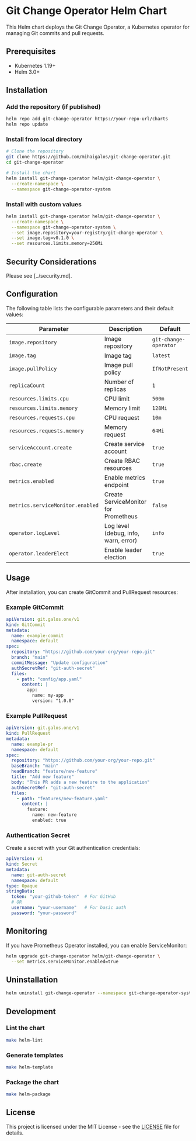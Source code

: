 # Git Change Operator Helm Chart

This Helm chart deploys the Git Change Operator, a Kubernetes operator for managing Git commits and pull requests.

## Prerequisites

- Kubernetes 1.19+
- Helm 3.0+

## Installation

### Add the repository (if published)

```bash
helm repo add git-change-operator https://your-repo-url/charts
helm repo update
```

### Install from local directory

```bash
# Clone the repository
git clone https://github.com/mihaigalos/git-change-operator.git
cd git-change-operator

# Install the chart
helm install git-change-operator helm/git-change-operator \
  --create-namespace \
  --namespace git-change-operator-system
```

### Install with custom values

```bash
helm install git-change-operator helm/git-change-operator \
  --create-namespace \
  --namespace git-change-operator-system \
  --set image.repository=your-registry/git-change-operator \
  --set image.tag=v0.1.0 \
  --set resources.limits.memory=256Mi
```

## Security Considerations

Please see [../security.md].


## Configuration

The following table lists the configurable parameters and their default values:

| Parameter | Description | Default |
|-----------|-------------|---------|
| `image.repository` | Image repository | `git-change-operator` |
| `image.tag` | Image tag | `latest` |
| `image.pullPolicy` | Image pull policy | `IfNotPresent` |
| `replicaCount` | Number of replicas | `1` |
| `resources.limits.cpu` | CPU limit | `500m` |
| `resources.limits.memory` | Memory limit | `128Mi` |
| `resources.requests.cpu` | CPU request | `10m` |
| `resources.requests.memory` | Memory request | `64Mi` |
| `serviceAccount.create` | Create service account | `true` |
| `rbac.create` | Create RBAC resources | `true` |
| `metrics.enabled` | Enable metrics endpoint | `true` |
| `metrics.serviceMonitor.enabled` | Create ServiceMonitor for Prometheus | `false` |
| `operator.logLevel` | Log level (debug, info, warn, error) | `info` |
| `operator.leaderElect` | Enable leader election | `true` |

## Usage

After installation, you can create GitCommit and PullRequest resources:

### Example GitCommit

```yaml
apiVersion: git.galos.one/v1
kind: GitCommit
metadata:
  name: example-commit
  namespace: default
spec:
  repository: "https://github.com/your-org/your-repo.git"
  branch: "main"
  commitMessage: "Update configuration"
  authSecretRef: "git-auth-secret"
  files:
    - path: "config/app.yaml"
      content: |
        app:
          name: my-app
          version: "1.0.0"
```

### Example PullRequest

```yaml
apiVersion: git.galos.one/v1
kind: PullRequest
metadata:
  name: example-pr
  namespace: default
spec:
  repository: "https://github.com/your-org/your-repo.git"
  baseBranch: "main"
  headBranch: "feature/new-feature"
  title: "Add new feature"
  body: "This PR adds a new feature to the application"
  authSecretRef: "git-auth-secret"
  files:
    - path: "features/new-feature.yaml"
      content: |
        feature:
          name: new-feature
          enabled: true
```

### Authentication Secret

Create a secret with your Git authentication credentials:

```yaml
apiVersion: v1
kind: Secret
metadata:
  name: git-auth-secret
  namespace: default
type: Opaque
stringData:
  token: "your-github-token"  # For GitHub
  # OR
  username: "your-username"   # For basic auth
  password: "your-password"
```

## Monitoring

If you have Prometheus Operator installed, you can enable ServiceMonitor:

```bash
helm upgrade git-change-operator helm/git-change-operator \
  --set metrics.serviceMonitor.enabled=true
```

## Uninstallation

```bash
helm uninstall git-change-operator --namespace git-change-operator-system
```

## Development

### Lint the chart

```bash
make helm-lint
```

### Generate templates

```bash
make helm-template
```

### Package the chart

```bash
make helm-package
```

## License

This project is licensed under the MIT License - see the [LICENSE](../../LICENSE) file for details.